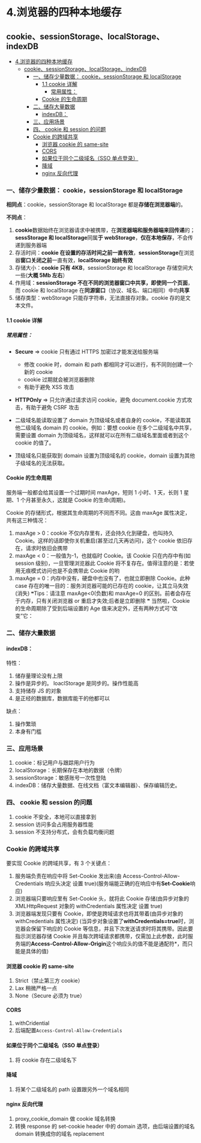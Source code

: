 # 4.浏览器的四种本地缓存

## cookie、sessionStorage、localStorage、indexDB

- [4.浏览器的四种本地缓存](#4浏览器的四种本地缓存)
  - [cookie、sessionStorage、localStorage、indexDB](#cookiesessionstoragelocalstorageindexdb)
    - [一、储存少量数据： cookie，sessionStorage 和 localStorage](#一储存少量数据-cookiesessionstorage-和-localstorage)
      - [1.1 cookie 详解](#11-cookie-详解)
        - [常用属性：](#常用属性)
      - [Cookie 的生命周期](#cookie-的生命周期)
    - [二、储存大量数据](#二储存大量数据)
      - [indexDB：](#indexdb)
    - [三、应用场景](#三应用场景)
    - [四、 cookie 和 session 的问题](#四-cookie-和-session-的问题)
    - [Cookie 的跨域共享](#cookie-的跨域共享)
      - [浏览器 cookie 的 same-site](#浏览器-cookie-的-same-site)
      - [CORS](#cors)
      - [如果位于同个二级域名（SSO 单点登录）](#如果位于同个二级域名sso-单点登录)
      - [降域](#降域)
      - [nginx 反向代理](#nginx-反向代理)

### 一、储存少量数据： cookie，sessionStorage 和 localStorage

**相同点**：cookie，sessionStorage 和 localStorage 都是**存储在浏览器端**的。

**不同点**：

1. **cookie**数据始终在浏览器请求中被携带，在**浏览器端和服务器端来回传递**的；**sessStorage 和 localStorage**同属**于 webStorage**，**仅在本地保存**，不会传递到服务器端
2. 存活时间：**cookie 在设置的存活时间之前一直有效**，**sessionStorage**在浏览器**窗口关闭之前**一直有效，**localStorage 始终有效**
3. 存储大小：**cookie 只有 4KB**，sessionStorage 和 localStorage 存储空间大一些(**大概 5Mb 左右**）
4. 作用域：**sessionStorage 不在不同的浏览器窗口中共享，即使同一个页面**，
   而 cookie 和 localStorage 在**同源窗口**（协议、域名、端口相同）中均**共享**
5. 储存类型：webStorage 只能存字符串，无法直接存对象。cookie 存的是文本文件。

#### 1.1 cookie 详解

##### 常用属性：

- **Secure** => cookie 只有通过 HTTPS 加密过才能发送给服务端

  - 修改 cookie 时，domain 和 path 都相同才可以进行，有不同则创建一个新的 cookie
  - cookie 过期就会被浏览器删除
  - 有助于避免 XSS 攻击

- **HTTPOnly** => 只允许通过请求访问 cookie，避免 document.cookie 方式攻击，有助于避免 CSRF 攻击

- 二级域名能读取设置了 domain 为顶级域名或者自身的 cookie，不能读取其他二级域名 domain 的 cookie。例如：要想 cookie 在多个二级域名中共享，需要设置 domain 为顶级域名，这样就可以在所有二级域名里面或者到这个 cookie 的值了。

- 顶级域名只能获取到 domain 设置为顶级域名的 cookie，domain 设置为其他子级域名的无法获取。

#### Cookie 的生命周期

服务端一般都会给其设置一个过期时间 maxAge，短则 1 小时、1 天，长则 1 星期、1 个月甚至永久，这就是 Cookie 的生命(周期)。

Cookie 的存储形式，根据其生命周期的不同而不同。这由 maxAge 属性决定，共有这三种情况：

1.  maxAge > 0：cookie 不仅内存里有，还会持久化到硬盘，也叫持久 Cookie。这样的话即使你关机重启(甚至过几天再访问)，这个 cookie 依旧存在，请求时依旧会携带
2.  maxAge < 0：一般值为-1，也就临时 Cookie。该 Cookie 只在内存中有(如 session 级别)，一旦管理浏览器此 Cookie 将不复存在。值得注意的是：若使用无痕模式访问也是不会携带此 Cookie 的哟
3.  maxAge = 0：内存中没有，硬盘中也没有了，也就立即删除 Cookie。此种 case 存在的唯一目的：服务浏览器可能的已存在的 cookie，让其立马失效(消失)
    ❝Tips：请注意 maxAge<0(负数)和 maxAge=0 的区别。前者会存在于内存，只有关闭浏览器 or 重启才失效;后者是立即删除 ❞ 当然啦，Cookie 的生命周期除了受到后端设置的 Age 值来决定外，还有两种方式可“改变”它：

### 二、储存大量数据

#### indexDB：

特性：

1. 储存量理论没有上限
2. 操作是异步的。 loaclStorage 是同步的。操作性能高
3. 支持储存 JS 的对象
4. 是正经的数据库，数据库能干的他都可以

缺点：

1. 操作繁琐
2. 本身有门槛

### 三、应用场景

1. cookie：标记用户与跟踪用户行为
2. localStorage：长期保存在本地的数据（令牌）
3. sessionStorage：敏感账号一次性登陆
4. indexDB：储存大量数据、在线文档（富文本编辑器）、保存编辑历史。

### 四、 cookie 和 session 的问题

1. cookie 不安全，本地可以直接拿到
2. session 访问多会占用服务器性能
3. session 不支持分布式，会有负载均衡问题

### Cookie 的跨域共享

要实现 Cookie 的跨域共享，有 3 个关键点：

1.  服务端负责在响应中将 Set-Cookie 发出来(由 Access-Control-Allow-Credentials 响应头决定 设置 true)(服务端能正确的在响应中有**Set-Cookie**响应)
2.  浏览器端只要响应里有 Set-Cookie 头，就将此 Cookie 存储(由异步对象的 XMLHttpRequest 对象的 withCredentials 属性决定 设置 true)
3.  浏览器端发现只要有 Cookie，即使是跨域请求也将其带着(由异步对象的 withCredentials 属性决定)
    (当异步对象设置了**withCredentials=true**时，浏览器会保留下响应的 Cookie 等信息，并且下次发送请求时将其携带。因此要指示浏览器存储 Cookie 并且每次跨域请求都携带，仅需加上此参数，此时服务端的**Access-Control-Allow-Origin**这个响应头的值不能是通配符\*，而只能是具体的值)

#### 浏览器 cookie 的 same-site

1. Strict（禁止第三方 cookie）
2. Lax 稍微严格一点
3. None（Secure 必须为 true）

#### CORS

1. withCridential
2. 后端配置`Access-Control-Allow-Credentials`

#### 如果位于同个二级域名（SSO 单点登录）

1. 将 cookie 存在二级域名下

#### 降域

1. 将某个二级域名的 path 设置跟另外一个域名相同

#### nginx 反向代理

1. proxy_cookie_domain 做 cookie 域名转换
2. 转换 response 的 set-cookie header 中的 domain 选项，由后端设置的域名 domain 转换成你的域名 replacement
